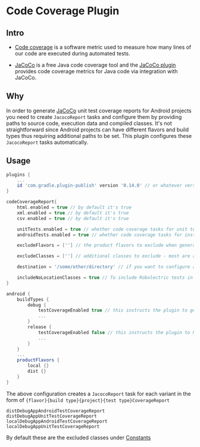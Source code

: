 # Code Coverage Plugin 


## Intro
- [Code coverage](https://en.wikipedia.org/wiki/Code_coverage) is a software metric used to measure how many lines of our code are executed during automated tests.

- [JaCoCo](https://www.eclemma.org/jacoco/trunk/index.html) is a free Java code coverage tool and the [JaCoCo plugin](https://docs.gradle.org/current/userguide/jacoco_plugin.html) provides code coverage metrics for Java code via integration with JaCoCo.

## Why
In order to generate [JaCoCo](https://www.jacoco.org/jacoco/trunk/doc/index.html) unit test coverage reports for Android projects you need to create `JacocoReport` tasks and configure them by providing paths to source code, execution data and compiled classes. It's not straightforward since Android projects can have different flavors and build types thus requiring additional paths to be set. This plugin configures these `JacocoReport` tasks automatically.

## Usage
```groovy
plugins {
    ...
    id 'com.gradle.plugin-publish' version '0.14.0' // or whatever version is most recent
}

codeCoverageReport{
    html.enabled = true // by default it's true
    xml.enabled = true // by default it's true
    csv.enabled = true // by default it's true

    unitTests.enabled = true // whether code coverage tasks for unit tests will be generated
    androidTests.enabled = true // whether code coverage tasks for instrumentation tests will be generated

    excludeFlavors = [''] // the product flavors to exclude when generating the code coverage tasks

    excludeClasses = [''] // additional classes to exclude - most are already catered for

    destination = '/some/other/directory' // if you want to configure a custom path to save the code coverage reports, by default your report gets saved in `[project]/build/jacoco/{flavor}{build type}{project}{test type}CoverageReport`

    includeNoLocationClasses = true // To include Robolectric tests in the Jacoco report this needs to be true
}

android {
    buildTypes {
        debug {
            testCoverageEnabled true // this instructs the plugin to generate code coverage reports for this build type
            ...
        }
        release {
            testCoverageEnabled false // this instructs the plugin to NOT generate code coverage reports for this build type
            ...
        }
    }
    ...
    productFlavors {
        local {}
        dist {}
    }
}
```

The above configuration creates a `JacocoReport` task for each variant in the form of `{flavor}{build type}{project}{test type}CoverageReport`
```
distDebugAppAndroidTestCoverageReport
distDebugAppUnitTestCoverageReport
localDebugAppAndroidTestCoverageReport
localDebugAppUnitTestCoverageReport
```

By default these are the excluded classes under [Constants](https://github.com/AzureAD/android-complete/blob/paul/code-coverage-plugin/plugins/buildsystem/src/main/java/com/microsoft/identity/buildsystem/codecov/Constants.kt#L25)
